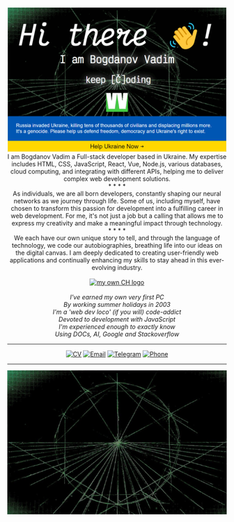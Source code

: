 
<div align="center">
<a href="https://stand-with-ukraine.pp.ua/" target="_blank">
<img src="./code.gif" alt="Stand With Ukraine">
</a>
<!-- <h1 style="background-image: './cover.png';">
Hi there 👋! I am <a href="https://8ogdanovv.github.io">Bogdanov Vadim</a>
</h1> -->
</div>

<!-- <hr> -->

<div align="center">
<!-- My expertise includes
<sub><sub><img alt="HTML" src="https://img.shields.io/badge/HTML-green"></sub></sub>,
<sub><sub><img alt="CSS" src="https://img.shields.io/badge/CSS-green"></sub></sub>,
<sub><sub><img alt="JavaScript" src="https://img.shields.io/badge/JavaScript-green"></sub></sub>,
<sub><sub><img alt="React" src="https://img.shields.io/badge/React-green"></sub></sub>,
<sub><sub><img alt="Vue" src="https://img.shields.io/badge/Vue-green"></sub></sub>,
<sub><sub><img alt="Node.js" src="https://img.shields.io/badge/Node.js-green"></sub></sub>,
various databases, cloud computing, and integrating with different APIs, helping me to deliver complex web development solutions. -->
<!-- I am Bogdanov Vadim, -->
I am Bogdanov Vadim a Full-stack developer based in Ukraine. My expertise includes HTML, CSS, JavaScript, React, Vue, Node.js, various databases, cloud computing, and integrating with different APIs, helping me to deliver complex web development solutions.
<div>
*  *  *  *
<div align="center">
As individuals, we are all born developers, constantly shaping our neural networks as we journey through life.  
Some of us, including myself, have chosen to transform this passion for development into a fulfilling career in web development.  
For me, it's not just a job but a calling that allows me to express my creativity and make a meaningful impact through technology.
</div>
*  *  *  *
<div align="center">
We each have our own unique story to tell, and through the language of technology, we code our autobiographies, breathing life into our ideas on the digital canvas.  
I am deeply dedicated to creating user-friendly web applications and continually enhancing my skills to stay ahead in this ever-evolving industry.  
</div>
<br>
<div align="center">
<a href="https://8ogdanovv.github.io"><img alt="my own CH logo" src="./favicon.ico"></a>  
</div>
<br />
<div align="center"><i>I've earned my own very first PC</i></div>  
<div align="center"><i>By working summer holidays in 2003</i></div>  
<div align="center"><i>I'm a 'web dev loco' (if you will) code-addict</i></div>  
<div align="center"><i>Devoted to development with JavaScript</i></div>  
<div align="center"><i>I'm experienced enough to exactly know</i></div>  
<div align="center"><i>Using DOCs, AI, Google and Stackoverflow</i></div>  

<hr />

[![CV](https://img.shields.io/badge/CV-8ogdanovv-green)](https://bit.ly/2pdfCV)<!-- [![LinkedIn](https://img.shields.io/badge/LinkedIn-bogdanovvad1m-green)](https://www.linkedin.com/in/bogdanovvad1m/) --><!-- [![Facebook](https://img.shields.io/badge/Facebook-bogdanovvad1m-green)](https://www.facebook.com/bogdanovvad1m/) --> [![Email](https://img.shields.io/badge/Email-8ogdanow%40gmail.com-green)](mailto:8ogdanow@gmail.com) [![Telegram](https://img.shields.io/badge/Telegram-bogdanovvad1m-green)](https://t.me/bogdanovvad1m) [![Phone](https://img.shields.io/badge/Phone-%2B380505444199-green)](tel:+380505444199)

<!--
**8ogdanovv/8ogdanovv* is a ✨ _special_ ✨ repository because its `README.md` (this file) appears on your GitHub profile.

Here are some ideas to get you started:

- 🔭 I’m currently working on ...
- 🌱 I’m currently learning ...
- 👯 I’m looking to collaborate on ...
- 🤔 I’m looking for help with ...
- 💬 Ask me about ...
- 📫 How to reach me: ...
- 😄 Pronouns: ...
- ⚡ Fun fact: ...
-->
<hr />


<!-- ![8ogdanovv's GitHub stats](https://github-readme-stats.vercel.app/api?username=8ogdanovv&show_icons=true&theme=synthwave) -->

[![DigitalCV](./cover.png)](https://bogdanovvad1m.github.io)